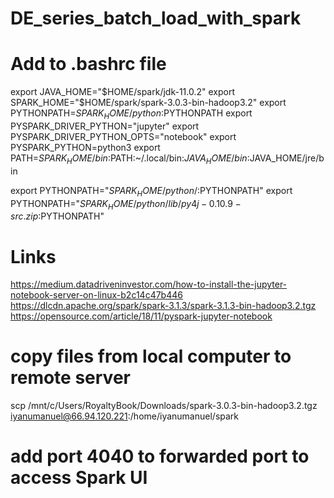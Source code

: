 # DE_series_batch_load_with_spark

# Add to .bashrc file
export JAVA_HOME="$HOME/spark/jdk-11.0.2"
export SPARK_HOME="$HOME/spark/spark-3.0.3-bin-hadoop3.2"
export PYTHONPATH=$SPARK_HOME/python:$PYTHONPATH
export PYSPARK_DRIVER_PYTHON="jupyter"
export PYSPARK_DRIVER_PYTHON_OPTS="notebook"
export PYSPARK_PYTHON=python3
export PATH=$SPARK_HOME/bin:$PATH:~/.local/bin:$JAVA_HOME/bin:$JAVA_HOME/jre/bin

export PYTHONPATH="${SPARK_HOME}/python/:$PYTHONPATH"
export PYTHONPATH="${SPARK_HOME}/python/lib/py4j-0.10.9-src.zip:$PYTHONPATH"

# Links
https://medium.datadriveninvestor.com/how-to-install-the-jupyter-notebook-server-on-linux-b2c14c47b446
https://dlcdn.apache.org/spark/spark-3.1.3/spark-3.1.3-bin-hadoop3.2.tgz
https://opensource.com/article/18/11/pyspark-jupyter-notebook

# copy files from local computer to remote server
scp /mnt/c/Users/RoyaltyBook/Downloads/spark-3.0.3-bin-hadoop3.2.tgz  iyanumanuel@66.94.120.221:/home/iyanumanuel/spark


# add port 4040 to forwarded port to access Spark UI